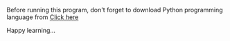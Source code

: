 <p>Before running this program, don't forget to download Python programming language from <a href="https://www.python.org/" target="_blank">Click here</a></p>
<p>Happy learning...</p>
